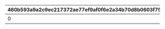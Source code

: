 |460b593a9a2c9ec217372ae77ef9af0f6e2a34b70d8b0603f755e083f7b7b9d7|e283892b71d16b11ad20c47ae27976c5cd709e11e3a93ad91072e3643fa52b71|fc7bce5b5a304f1018e9928eab2546251eb7d22fdb04d1c636c7a3b2a463edc6|5acb547d9e37e2d6aa2021ac6c10747c16844d2decae240fb10c232cf54b13c9|3dbddf53f20834861685a45b40446602c05ff8d5b9e3a1075f97e4dde30ccbb6|46ffb1e22a64a5047df6ce330fb69a57704077fc23b15f222796e81b42b6867e|2177922b68531cd6fd9c637ecf9b2baf23fd30ff59c69f6bd964f16f8a80c7cf|73cf544b5b33002ff0a3e7c340e47ec25e0797311f489f92ccbd89ebab822c32|fe372acf8f19a64f2c3b7355f01d9827355abc5ab58b96a5f166a1d7ec11d70d|40350ed5e2558271688fe9f23bffa686eb48cd13d9f4e6894f07e1177d3cbe69|e0e5bc7b498116d1a6f44c7e8fbf84623346775847ad30c5b906aac5251fcef2|f6125b7ca9486856540237c1ada5b6cee1cbededd30e7f4bd07ff0d0d88e28b6|d14b2505364e4bbe298545c1e10913e0744c29c02ac545b8b9711931fc4bba0c|b71ead0fee295b2af7459bbb4df475ee884ab7eecf8d3a7717c0526d7f77dcd8|ec7fc00a9a09ea35f4629ec9855bf25ae11140cf7388d8d4f4ab92dc33a63a84|9a5f9929d8e255ecab09ab40d8e7c320ed9ea7099ed68dc55e386d52f37745ea|818cf1e8dd024094ad812a20a778be8513cc38fd398055573e2df4b1195f4bff|e5d4671f2f87e500d403f414adc3f5b3a7cb5ab7bad49886fa19e4e0a57c2a7d|
| --- | --- | --- | --- | --- | --- | --- | --- | --- | --- | --- | --- | --- | --- | --- | --- | --- | --- |
|0|0|7|0|0|クウカ大回転で合計30000m飛ばそう|1|0|0|1405|0|0|0|0|0|1|30000|0|